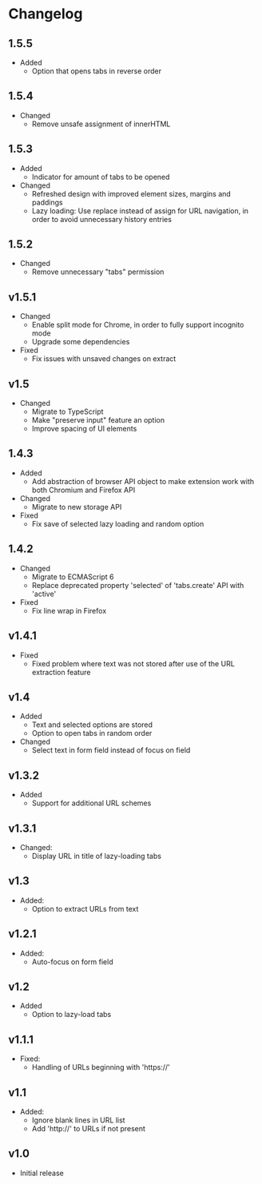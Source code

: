 # Changelog

## 1.5.5

- Added
  - Option that opens tabs in reverse order

## 1.5.4

- Changed
  - Remove unsafe assignment of innerHTML

## 1.5.3

- Added
  - Indicator for amount of tabs to be opened
- Changed
  - Refreshed design with improved element sizes, margins and paddings
  - Lazy loading: Use replace instead of assign for URL navigation, in order to avoid unnecessary history entries

## 1.5.2

- Changed
  - Remove unnecessary "tabs" permission

## v1.5.1

- Changed
  - Enable split mode for Chrome, in order to fully support incognito mode
  - Upgrade some dependencies
- Fixed
  - Fix issues with unsaved changes on extract

## v1.5

- Changed
  - Migrate to TypeScript
  - Make "preserve input" feature an option
  - Improve spacing of UI elements

## 1.4.3

- Added
  - Add abstraction of browser API object to make extension work with both Chromium and Firefox API
- Changed
  - Migrate to new storage API
- Fixed
  - Fix save of selected lazy loading and random option

## 1.4.2

- Changed
  - Migrate to ECMAScript 6
  - Replace deprecated property 'selected' of 'tabs.create' API with 'active'
- Fixed
  - Fix line wrap in Firefox

## v1.4.1

- Fixed
  - Fixed problem where text was not stored after use of the URL extraction feature

## v1.4

- Added
  - Text and selected options are stored
  - Option to open tabs in random order
- Changed
  - Select text in form field instead of focus on field

## v1.3.2

- Added
  - Support for additional URL schemes

## v1.3.1

- Changed:
  - Display URL in title of lazy-loading tabs

## v1.3

- Added:
  - Option to extract URLs from text

## v1.2.1

- Added:
  - Auto-focus on form field

## v1.2

- Added
  - Option to lazy-load tabs

## v1.1.1

- Fixed:
  - Handling of URLs beginning with 'https://'

## v1.1

- Added:
  - Ignore blank lines in URL list
  - Add 'http://' to URLs if not present

## v1.0

- Initial release
